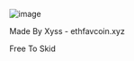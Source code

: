 ![image](https://github.com/eth2cute/fake-crypto-miner/assets/153377701/7dc9490f-6a15-418b-886f-24e1f75a1ca3)


Made By Xyss - ethfavcoin.xyz

Free To Skid
